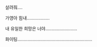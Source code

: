 살려줘....

가영아 힘내..................

내 유일한 희망은 너야.........................

화이팅...........................................................
